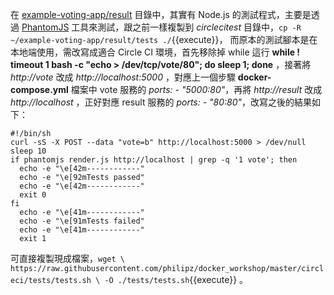 在 [example-voting-app/result](https://github.com/docker/example-voting-app/tree/master/result) 目錄中，其實有 Node.js 的測試程式，主要是透過 [PhantomJS](http://phantomjs.org/) 工具來測試，跟之前一樣複製到 *circlecitest* 目錄中，`cp -R ~/example-voting-app/result/tests ./`{{execute}}，
而原本的測試腳本是在本地端使用，需改寫成適合 Circle CI 環境，首先移除掉 while 這行 **while ! timeout 1 bash -c "echo > /dev/tcp/vote/80"; do sleep 1; done** ，接著將 *http://vote* 改成 *http://localhost:5000* ，對應上一個步驟 **docker-compose.yml** 檔案中 vote 服務的 *ports:  - "5000:80"*，再將 *http://result* 改成 *http://localhost* ，正好對應 result 服務的 *ports:  - "80:80"*，改寫之後的結果如下：
```
#!/bin/sh 
curl -sS -X POST --data "vote=b" http://localhost:5000 > /dev/null 
sleep 10 
if phantomjs render.js http://localhost | grep -q '1 vote'; then 
  echo -e "\e[42m------------" 
  echo -e "\e[92mTests passed" 
  echo -e "\e[42m------------" 
  exit 0 
fi 
  echo -e "\e[41m------------" 
  echo -e "\e[91mTests failed" 
  echo -e "\e[41m------------" 
  exit 1
```
可直接複製現成檔案，`wget \
https://raw.githubusercontent.com/philipz/docker_workshop/master/circleci/tests/tests.sh \
-O ./tests/tests.sh`{{execute}} 。